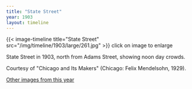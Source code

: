 ```yaml
---
title: "State Street"
year: 1903
layout: timeline
---
```


{{< image-timeline title="State Street" src="/img/timeline/1903/large/261.jpg" >}}
click on image to enlarge

State Street in 1903, north from Adams Street, showing noon day crowds. 

Courtesy of "Chicago and Its Makers" (Chicago: Felix Mendelsohn, 1929).  

[Other images from this year](/historical/timeline/1903)